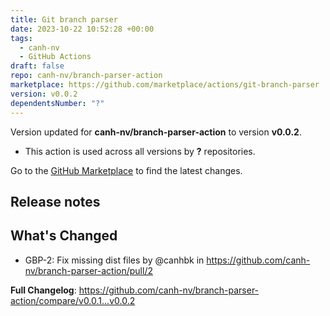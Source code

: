 ```yaml
---
title: Git branch parser
date: 2023-10-22 10:52:28 +00:00
tags:
  - canh-nv
  - GitHub Actions
draft: false
repo: canh-nv/branch-parser-action
marketplace: https://github.com/marketplace/actions/git-branch-parser
version: v0.0.2
dependentsNumber: "?"
---
```



Version updated for **canh-nv/branch-parser-action** to version **v0.0.2**.
- This action is used across all versions by **?** repositories.

Go to the [GitHub Marketplace](https://github.com/marketplace/actions/git-branch-parser) to find the latest changes.

## Release notes

## What's Changed
* GBP-2: Fix missing dist files by @canhbk in https://github.com/canh-nv/branch-parser-action/pull/2


**Full Changelog**: https://github.com/canh-nv/branch-parser-action/compare/v0.0.1...v0.0.2
